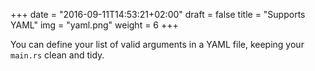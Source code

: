 +++
date = "2016-09-11T14:53:21+02:00"
draft = false
title = "Supports YAML"
img = "yaml.png"
weight = 6
+++

You can define your list of valid arguments in a YAML file, keeping your `main.rs` clean and tidy.

